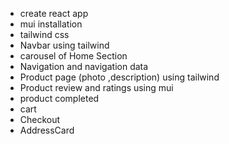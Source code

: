 - create react app
- mui installation
- tailwind css
- Navbar using tailwind
- carousel of Home Section 
- Navigation and navigation data
- Product page (photo ,description) using tailwind
- Product  review and ratings using mui
- product completed
- cart 
- Checkout
- AddressCard